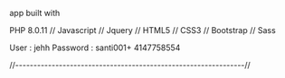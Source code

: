 app built with

PHP 8.0.11 // Javascript // Jquery // HTML5 // CSS3 // Bootstrap // Sass

User : jehh
Password : santi001+
4147758554

//---------------------------------------------------------------//
